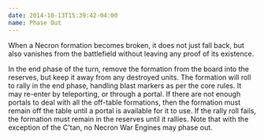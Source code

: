 ```yaml
---
date: 2014-10-13T15:39:42-04:00
name: Phase Out
---
```

When a Necron formation becomes broken, it does not just fall back, but also vanishes from the battlefield without leaving any proof of its existence.

In the end phase of the turn, remove the formation from the board into the reserves, but keep it away from any destroyed units. The formation will roll to rally in the end phase, handling blast markers as per the core rules. It may re-enter by teleporting, or through a portal. If there are not enough portals to deal with all the off-table formations, then the formation must remain off the table until a portal is available for it to use. If the rally roll fails, the formation must remain in the reserves until it rallies. Note that with the exception of the C&rsquo;tan, no Necron War Engines may phase out.